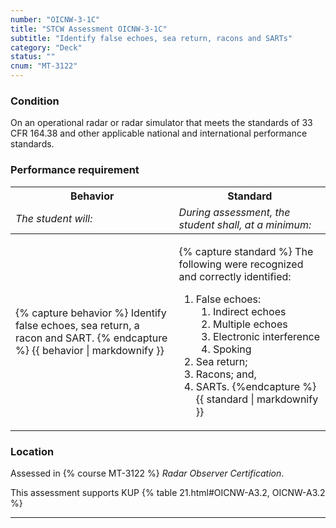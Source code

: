 ```yaml
---
number: "OICNW-3-1C"
title: "STCW Assessment OICNW-3-1C"
subtitle: "Identify false echoes, sea return, racons and SARTs"
category: "Deck"
status: ""
cnum: "MT-3122"
---
```

### Condition

On an operational radar or radar simulator that meets the standards of 33 CFR 164.38 and other applicable national and international performance standards.

### Performance requirement 

<table width='100%' class='Guidelines'>
 <thead>
 <tr>
     <th class='thirty'>Behavior</th>
     <th class='seventy'>Standard</th>
 </tr>
 <tr>
     <td><em>The student will:</em></td>
     <td><em>During assessment, the student shall, at a minimum:</em></td>
 </tr>
 </thead>
 <tbody>
 

<tr><td>

{% capture behavior %}
Identify false echoes, sea return, a racon and SART.
{% endcapture %}
{{ behavior | markdownify }}

</td><td>

{% capture standard %}
The following were recognized and correctly identified: 

1. False echoes:
    1. Indirect echoes
    2. Multiple echoes
    3. Electronic interference
    4. Spoking
2. Sea return;
3. Racons; and,
4. SARTs.
{%endcapture %}
{{ standard | markdownify }}

</td></tr>



 </tbody>
 </table>

### Location

Assessed in  {% course  MT-3122 %}  *Radar Observer Certification*.

This assessment supports KUP {% table 21.html#OICNW-A3.2, OICNW-A3.2 %}

***

